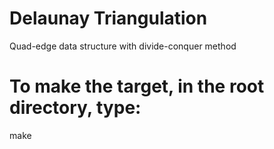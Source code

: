 # Delaunay Triangulation
Quad-edge data structure with divide-conquer method

# To make the target, in the root directory, type:
make

